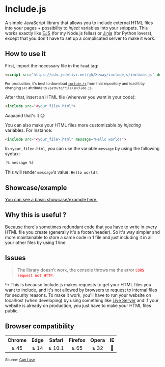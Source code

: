 # Include.js

A simple JavaScript library that allows you to include external HTML files into your pages + possibility to *inject* variables into your snippets.
This works exactly like [EJS](https://ejs.co/#docs) (for my Node.js fellas) or [Jinja](https://jinja.palletsprojects.com/en/3.1.x/templates/#include) (for Python lovers), except that you don't have to set up a complicated server to make it work.

## How to use it

First, import the necessary file in the `head` tag:
```HTML
<script src="https://cdn.jsdelivr.net/gh/Xeway/includejs/include.js" defer></script>
```
<sup>For production, it's best to download [`include.js`](https://raw.githubusercontent.com/Xeway/includejs/main/include.js) from that repository and load it by changing `src` attribute to `/path/to/file/include.js`.</sup>

After that, insert an HTML file (wherever you want in your code):
```HTML
<include src="<your_file>.html">
```
Aaaaand that's it 😉

You can also make your HTML files more customizable by *injecting* variables. For instance:
```HTML
<include src="<your_file>.html" message="Hello world!">
```
In `<your_file>.html`, you can use the variable `message` by using the following syntax:
```HTML
[% message %]
```
This will render `message`'s value: `Hello world!`.

## Showcase/example

[You can see a basic showcase/example here.](https://xeway.github.io/includejs/showcase/)

## Why this is useful ?

Because there's sometimes redundant code that you have to write in every HTML file you create (generally it's a footer/header).
So it's way simpler and more maintainable to store a same code in 1 file and just including it in all your other files by using 1 line.

## Issues

> The library doesn't work, the console throws me the error <span style="color: red;">`CORS request not HTTP`</span>.

↳ This is because Include.js makes requests to get your HTML files you want to include, and it's not allowed by browsers to request to internal files for security reasons. To make it work, you'll have to run your website on localhost (when developing) by using something like [Live Server](https://marketplace.visualstudio.com/items?itemName=ritwickdey.LiveServer) and if your website is already on production, you just have to make your HTML files public.

## Browser compatibility

<table>
    <tr>
        <th>Chrome</th>
        <th>Edge</th>
        <th>Safari</th>
        <th>Firefox</th>
        <th>Opera</th>
        <th>IE</th>
    </tr>
    <tr>
        <td align="center">≥ 45</td>
        <td align="center">≥ 14</td>
        <td align="center">≥ 10.1</td>
        <td align="center">≥ 65</td>
        <td align="center">≥ 32</td>
        <td align="center">🙈</td>
    </tr>
</table>

<sup>Source: [Can I use](https://caniuse.com/)</sup>